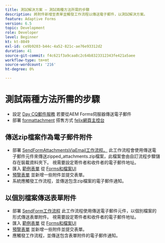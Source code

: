 ```yaml
---
title: 測試解決方案 — 測試兩種方法所需的步驟
description: 將附件新增至表單並觸發工作流程以傳送電子郵件，以測試解決方案。
feature: Adaptive Forms
version: 6.5
topic: Development
role: Developer
level: Beginner
kt: kt-8049
exl-id: ce9b9203-b44c-4a52-821c-ae76e93312d2
duration: 41
source-git-commit: f4c621f3a9caa8c2c64b8323312343fe421a5aee
workflow-type: tm+mt
source-wordcount: '216'
ht-degree: 0%

---
```


# 測試兩種方法所需的步驟

* 設定 [Day CQ郵件服務](https://experienceleague.adobe.com/docs/experience-manager-65/administering/operations/notification.html?lang=en#configuring-the-mail-service) 若要從AEM Forms伺服器傳送電子郵件
* 部署 [formattachment](assets/formattachments.formattachments.core-1.0-SNAPSHOT.jar) 搭售方式 [felix網頁主控台](http://localhost:4502/system/console/bundles)

## 傳送zip檔案作為電子郵件附件



* 部署 [SendFormAttachmentsViaEmail工作流程。](assets/zipped-form-attachments-model.zip) 此工作流程會使用傳送電子郵件元件來傳送zipped_attachments.zip檔案，此檔案會由自訂流程步驟儲存在裝載資料夾下。 視需要設定寄件者和收件者的電子郵件地址。
* 匯入 [範例表單](assets/zip-form-attachments-form.zip) 從 [Forms和檔案UI](http://localhost:4502/aem/forms.html/content/dam/formsanddocuments)
* [預覽表單](http://localhost:4502/content/dam/formsanddocuments/zippformattachments/jcr:content?wcmmode=disabled) 並新增一些附件並提交表單。
* 系統應觸發工作流程，並傳送包含zip檔案的電子郵件通知。

## 以個別檔案傳送表單附件

* 部署 [SendForm工作流程](assets/send-form-attachments-model.zip) 此工作流程使用傳送電子郵件元件，以個別檔案的形式傳送表單附件。 視需要設定寄件者和收件者的電子郵件地址。
* 匯入 [範例表單](assets/send-list-attachments-form.zip) 從 [Forms和檔案UI](http://localhost:4502/aem/forms.html/content/dam/formsanddocuments)
* [預覽表單](http://localhost:4502/content/dam/formsanddocuments/sendlistofattachments/jcr:content?wcmmode=disabled) 並新增一些附件並提交表單。
* 應觸發工作流程，並傳送包含表單附件的電子郵件通知。
